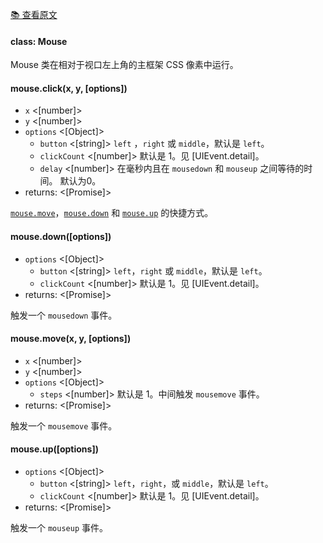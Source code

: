 [📚 查看原文](//github.com/GoogleChrome/puppeteer/blob/master/docs/api.md#class-mouse)

#### class: Mouse

Mouse 类在相对于视口左上角的主框架 CSS 像素中运行。

#### mouse.click(x, y, [options])
- `x` <[number]>
- `y` <[number]>
- `options` <[Object]>
  - `button` <[string]> `left` ，`right` 或 `middle`，默认是 `left`。
  - `clickCount` <[number]> 默认是 1。见 [UIEvent.detail]。
  - `delay` <[number]> 在毫秒内且在 `mousedown` 和 `mouseup` 之间等待的时间。 默认为0。
- returns: <[Promise]>

[`mouse.move`](#mousemovex-y-options)，[`mouse.down`](#mousedownoptions) 和 [`mouse.up`](#mouseupoptions) 的快捷方式。

#### mouse.down([options])
- `options` <[Object]>
  - `button` <[string]> `left`，`right` 或 `middle`，默认是 `left`。
  - `clickCount` <[number]> 默认是 1。见 [UIEvent.detail]。
- returns: <[Promise]>

触发一个 `mousedown` 事件。

#### mouse.move(x, y, [options])
- `x` <[number]>
- `y` <[number]>
- `options` <[Object]>
  - `steps` <[number]> 默认是 1。中间触发 `mousemove` 事件。
- returns: <[Promise]>

触发一个 `mousemove` 事件。

#### mouse.up([options])
- `options` <[Object]>
  - `button` <[string]> `left`，`right`，或 `middle`，默认是 `left`。
  - `clickCount` <[number]> 默认是 1。见 [UIEvent.detail]。
- returns: <[Promise]>

触发一个 `mouseup` 事件。

